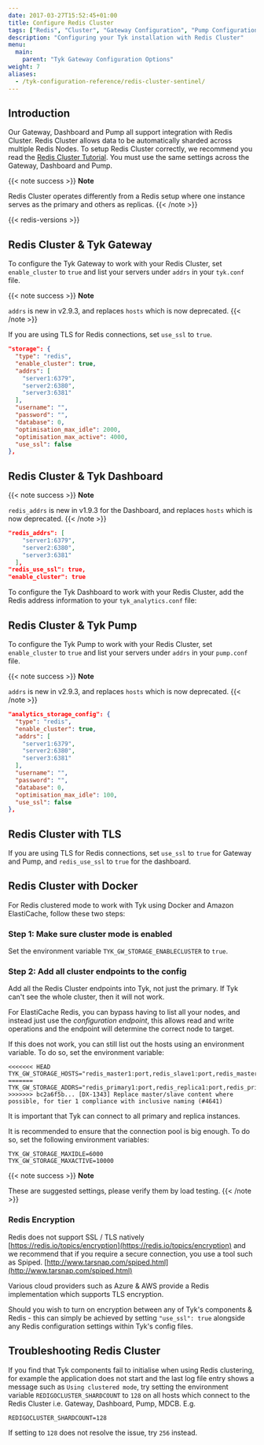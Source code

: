 ```yaml
---
date: 2017-03-27T15:52:45+01:00
title: Configure Redis Cluster
tags: ["Redis", "Cluster", "Gateway Configuration", "Pump Configuration", "Dashboard Configuration"]
description: "Configuring your Tyk installation with Redis Cluster"
menu:
  main:
    parent: "Tyk Gateway Configuration Options"
weight: 7 
aliases:
  - /tyk-configuration-reference/redis-cluster-sentinel/
---
```


## Introduction

Our Gateway, Dashboard and Pump all support integration with Redis Cluster. Redis Cluster allows data to be automatically sharded across multiple Redis Nodes. To setup Redis Cluster correctly, we recommend you read the [Redis Cluster Tutorial](https://redis.io/topics/cluster-tutorial). You must use the same settings across the Gateway, Dashboard and Pump.

{{< note success >}}
**Note**  

Redis Cluster operates differently from a Redis setup where one instance serves as the primary and others as replicas.
{{< /note >}}

{{< redis-versions >}}


## Redis Cluster & Tyk Gateway 

To configure the Tyk Gateway to work with your Redis Cluster, set `enable_cluster` to `true` and list your servers under `addrs` in your `tyk.conf` file.

{{< note success >}}
**Note**  

`addrs` is new in v2.9.3, and replaces `hosts` which is now deprecated. 
{{< /note >}}

If you are using TLS for Redis connections, set `use_ssl` to `true`.

```json
"storage": {
  "type": "redis",
  "enable_cluster": true,
  "addrs": [
    "server1:6379",
    "server2:6380",
    "server3:6381"
  ],
  "username": "",
  "password": "",
  "database": 0,
  "optimisation_max_idle": 2000,
  "optimisation_max_active": 4000,
  "use_ssl": false
},
```

## Redis Cluster & Tyk Dashboard

{{< note success >}}
**Note**  

`redis_addrs` is new in v1.9.3 for the Dashboard, and replaces `hosts` which is now deprecated. 
{{< /note >}}


```json
"redis_addrs": [
    "server1:6379",
    "server2:6380",
    "server3:6381"
  ],
"redis_use_ssl": true,
"enable_cluster": true
```
To configure the Tyk Dashboard to work with your Redis Cluster, add the Redis address information to your `tyk_analytics.conf` file:


## Redis Cluster & Tyk Pump

To configure the Tyk Pump to work with your Redis Cluster, set `enable_cluster` to `true` and list your servers under `addrs` in your `pump.conf` file.

{{< note success >}}
**Note**  

`addrs` is new in v2.9.3, and replaces `hosts` which is now deprecated. 
{{< /note >}}


```json
"analytics_storage_config": {
  "type": "redis",
  "enable_cluster": true,
  "addrs": [
    "server1:6379",
    "server2:6380",
    "server3:6381"
  ],
  "username": "",
  "password": "",
  "database": 0,
  "optimisation_max_idle": 100,
  "use_ssl": false
},
```

## Redis Cluster with TLS 
If you are using TLS for Redis connections, set `use_ssl` to `true` for Gateway and Pump, and `redis_use_ssl` to `true` for the dashboard.


## Redis Cluster with Docker

For Redis clustered mode to work with Tyk using Docker and Amazon ElastiCache, follow these two steps:

### Step 1: Make sure cluster mode is enabled

Set the environment variable `TYK_GW_STORAGE_ENABLECLUSTER` to `true`.

### Step 2: Add all cluster endpoints to the config

Add all the Redis Cluster endpoints into Tyk, not just the primary. If Tyk can't see the whole cluster, then it will not work.

For ElastiCache Redis, you can bypass having to list all your nodes, and instead just use the *configuration endpoint*,
this allows read and write operations and the endpoint will determine the correct node to target.

If this does not work, you can still list out the hosts using an environment variable. To do so, set the environment variable:

```{.copyWrapper}
<<<<<<< HEAD
TYK_GW_STORAGE_HOSTS="redis_master1:port,redis_slave1:port,redis_master2:port,redis_slave2:port,redis_master3:port,redis_slave3:port"
=======
TYK_GW_STORAGE_ADDRS="redis_primary1:port,redis_replica1:port,redis_primary2:port,redis_replica2:port,redis_primary3:port,redis_replica3:port"
>>>>>>> bc2a6f5b... [DX-1343] Replace master/slave content where possible, for tier 1 compliance with inclusive naming (#4641)
```

It is important that Tyk can connect to all primary and replica instances.

It is recommended to ensure that the connection pool is big enough. To do so, set the following environment variables:

```{.copyWrapper}
TYK_GW_STORAGE_MAXIDLE=6000
TYK_GW_STORAGE_MAXACTIVE=10000
```
{{< note success >}}
**Note**  

These are suggested settings, please verify them by load testing.
{{< /note >}}
### Redis Encryption

Redis does not support SSL / TLS natively [https://redis.io/topics/encryption](https://redis.io/topics/encryption) and we recommend that if you require a
secure connection, you use a tool such as Spiped. [http://www.tarsnap.com/spiped.html](http://www.tarsnap.com/spiped.html)

Various cloud providers such as Azure & AWS provide a Redis implementation which supports TLS encryption.

Should you wish to turn on encryption between any of Tyk's components & Redis - this can simply be achieved by setting
`"use_ssl": true` alongside any Redis configuration settings within Tyk's config files.

## Troubleshooting Redis Cluster

If you find that Tyk components fail to initialise when using Redis clustering, for example the application does not start and the last log file entry shows a message such as `Using clustered mode`, try setting the environment variable `REDIGOCLUSTER_SHARDCOUNT` to `128` on all hosts which connect to the Redis Cluster i.e. Gateway, Dashboard, Pump, MDCB. E.g.

`REDIGOCLUSTER_SHARDCOUNT=128`

If setting to `128` does not resolve the issue, try `256` instead.
